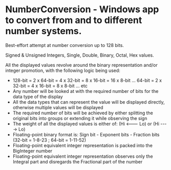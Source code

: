 # NumberConversion - Windows app to convert from and to different number systems.

Best-effort attempt at number conversion up to 128 bits.

Signed & Unsigned Integers, Single, Double, Binary, Octal, Hex values.

All the displayed values revolve around the binary representation and/or integer promotion, with the following logic being used:

- 128-bit = 2 x 64-bit = 4 x 32-bit = 8 x 16-bit = 16 x 8-bit ... 64-bit = 2 x 32-bit = 4 x 16-bit = 8 x 8-bit ... etc
- Any number will be looked at with the required number of bits for the data type of the display
- All the data types that can represent the value will be displayed directly, otherwise multiple values will be displayed
- The required number of bits will be achieved by either splitting the original bits into groups or extending it while observing the sign
- The weight of all the displayed values is either of: (Hi <--- Lo) or (Hi ----> Lo)
- Floating-point binary format is: Sign bit - Exponent bits - Fraction bits (32-bit = 1-8-23 ; 64-bit = 1-11-52)
- Floating-point equivalent integer representation is packed into the BigInteger number
- Floating-point equivalent integer representation observes only the Integral part and disregards the Fractional part of the number
